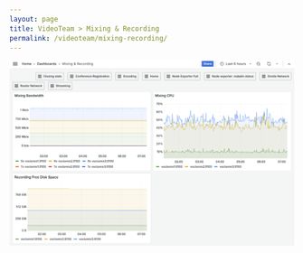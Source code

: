 ```yaml
---
layout: page
title: VideoTeam > Mixing & Recording
permalink: /videoteam/mixing-recording/
---
```


<img class="screenshot" src="/assets/images/dc24-videoteam-06-mixing-recording.png" />
